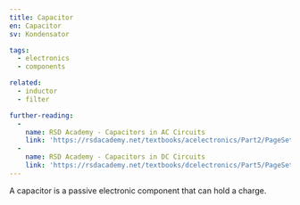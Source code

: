 ```yaml
---
title: Capacitor
en: Capacitor
sv: Kondensator

tags:
  - electronics
  - components

related:
  - inductor
  - filter

further-reading:
  -
    name: RSD Academy - Capacitors in AC Circuits
    link: 'https://rsdacademy.net/textbooks/acelectronics/Part2/PageSetup.php?Page=12&FileName=CapacitorsInACCircuits'
  - 
    name: RSD Academy - Capacitors in DC Circuits
    link: 'https://rsdacademy.net/textbooks/dcelectronics/Part5/PageSetup.php?Page=43'
---
```


A capacitor is a passive electronic component that can hold a charge.
